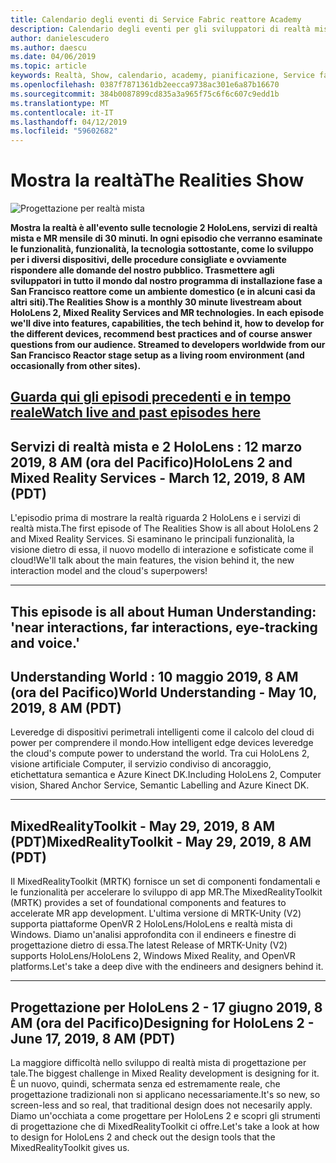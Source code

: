 ```yaml
---
title: Calendario degli eventi di Service Fabric reattore Academy
description: Calendario degli eventi per gli sviluppatori di realtà mista in reattore a San Francisco.
author: danielescudero
ms.author: daescu
ms.date: 04/06/2019
ms.topic: article
keywords: Realtà, Show, calendario, academy, pianificazione, Service fabric, san francisco, reattore
ms.openlocfilehash: 0387f7871361db2eecca9738ac301e6a87b16670
ms.sourcegitcommit: 384b0087899cd835a3a965f75c6f6c607c9edd1b
ms.translationtype: MT
ms.contentlocale: it-IT
ms.lasthandoff: 04/12/2019
ms.locfileid: "59602682"
---
```

# <a name="the-realities-show"></a><span data-ttu-id="8e020-104">Mostra la realtà</span><span class="sxs-lookup"><span data-stu-id="8e020-104">The Realities Show</span></span>
![Progettazione per realtà mista](images/therealitiesshow.jpg)

<span data-ttu-id="8e020-106">**Mostra la realtà è all'evento sulle tecnologie 2 HoloLens, servizi di realtà mista e MR mensile di 30 minuti. In ogni episodio che verranno esaminate le funzionalità, funzionalità, la tecnologia sottostante, come lo sviluppo per i diversi dispositivi, delle procedure consigliate e ovviamente rispondere alle domande del nostro pubblico. Trasmettere agli sviluppatori in tutto il mondo dal nostro programma di installazione fase a San Francisco reattore come un ambiente domestico (e in alcuni casi da altri siti).**</span><span class="sxs-lookup"><span data-stu-id="8e020-106">**The Realities Show is a monthly 30 minute livestream about HoloLens 2, Mixed Reality Services and MR technologies. In each episode we'll dive into features, capabilities, the tech behind it, how to develop for the different devices, recommend best practices and of course answer questions from our audience. Streamed to developers worldwide from our San Francisco Reactor stage setup as a living room environment (and occasionally from other sites).**</span></span>

<a name="watch-live-and-past-episodes-herehttpakamstrs"></a><span data-ttu-id="8e020-107">**[Guarda qui gli episodi precedenti e in tempo reale](http://aka.ms/trs)**</span><span class="sxs-lookup"><span data-stu-id="8e020-107">**[Watch live and past episodes here](http://aka.ms/trs)**</span></span>
---

## <a name="hololens-2-and-mixed-reality-services---march-12-2019-8-am-pdt"></a><span data-ttu-id="8e020-108">**Servizi di realtà mista e 2 HoloLens** : 12 marzo 2019, 8 AM (ora del Pacifico)</span><span class="sxs-lookup"><span data-stu-id="8e020-108">**HoloLens 2 and Mixed Reality Services** - March 12, 2019, 8 AM (PDT)</span></span>
<span data-ttu-id="8e020-109">L'episodio prima di mostrare la realtà riguarda 2 HoloLens e i servizi di realtà mista.</span><span class="sxs-lookup"><span data-stu-id="8e020-109">The first episode of The Realities Show is all about HoloLens 2 and Mixed Reality Services.</span></span> <span data-ttu-id="8e020-110">Si esaminano le principali funzionalità, la visione dietro di essa, il nuovo modello di interazione e sofisticate come il cloud!</span><span class="sxs-lookup"><span data-stu-id="8e020-110">We'll talk about the main features, the vision behind it, the new interaction model and the cloud's superpowers!</span></span>

---
This episode is all about Human Understanding: 'near interactions, far interactions, eye-tracking and voice.'
---
## <a name="world-understanding---may-10-2019-8-am-pdt"></a><span data-ttu-id="8e020-111">**Understanding World** : 10 maggio 2019, 8 AM (ora del Pacifico)</span><span class="sxs-lookup"><span data-stu-id="8e020-111">**World Understanding** - May 10, 2019, 8 AM (PDT)</span></span>
<span data-ttu-id="8e020-112">Leveredge di dispositivi perimetrali intelligenti come il calcolo del cloud di power per comprendere il mondo.</span><span class="sxs-lookup"><span data-stu-id="8e020-112">How intelligent edge devices leveredge the cloud's compute power to understand the world.</span></span> <span data-ttu-id="8e020-113">Tra cui HoloLens 2, visione artificiale Computer, il servizio condiviso di ancoraggio, etichettatura semantica e Azure Kinect DK.</span><span class="sxs-lookup"><span data-stu-id="8e020-113">Including HoloLens 2, Computer vision, Shared Anchor Service, Semantic Labelling and Azure Kinect DK.</span></span>

---
## <a name="mixedrealitytoolkit---may-29-2019-8-am-pdt"></a><span data-ttu-id="8e020-114">**MixedRealityToolkit** - May 29, 2019, 8 AM (PDT)</span><span class="sxs-lookup"><span data-stu-id="8e020-114">**MixedRealityToolkit** - May 29, 2019, 8 AM (PDT)</span></span>
<span data-ttu-id="8e020-115">Il MixedRealityToolkit (MRTK) fornisce un set di componenti fondamentali e le funzionalità per accelerare lo sviluppo di app MR.</span><span class="sxs-lookup"><span data-stu-id="8e020-115">The MixedRealityToolkit (MRTK) provides a set of foundational components and features to accelerate MR app development.</span></span> <span data-ttu-id="8e020-116">L'ultima versione di MRTK-Unity (V2) supporta piattaforme OpenVR 2 HoloLens/HoloLens e realtà mista di Windows. Diamo un'analisi approfondita con il endineers e finestre di progettazione dietro di essa.</span><span class="sxs-lookup"><span data-stu-id="8e020-116">The latest Release of MRTK-Unity (V2) supports HoloLens/HoloLens 2, Windows Mixed Reality, and OpenVR platforms.Let's take a deep dive with the endineers and designers behind it.</span></span>

---
## <a name="designing-for-hololens-2---june-17-2019-8-am-pdt"></a><span data-ttu-id="8e020-117">**Progettazione per HoloLens 2** - 17 giugno 2019, 8 AM (ora del Pacifico)</span><span class="sxs-lookup"><span data-stu-id="8e020-117">**Designing for HoloLens 2** - June 17, 2019, 8 AM (PDT)</span></span>
<span data-ttu-id="8e020-118">La maggiore difficoltà nello sviluppo di realtà mista di progettazione per tale.</span><span class="sxs-lookup"><span data-stu-id="8e020-118">The biggest challenge in Mixed Reality development is designing for it.</span></span> <span data-ttu-id="8e020-119">È un nuovo, quindi, schermata senza ed estremamente reale, che progettazione tradizionali non si applicano necessariamente.</span><span class="sxs-lookup"><span data-stu-id="8e020-119">It's so new, so screen-less and so real, that traditional design does not necesarily apply.</span></span> <span data-ttu-id="8e020-120">Diamo un'occhiata a come progettare per HoloLens 2 e scopri gli strumenti di progettazione che di MixedRealityToolkit ci offre.</span><span class="sxs-lookup"><span data-stu-id="8e020-120">Let's take a look at how to design for HoloLens 2 and check out the design tools that the MixedRealityToolkit gives us.</span></span>


